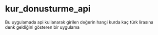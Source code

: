# kur_donusturme_api

Bu uygulamada api kullanarak girilen değerin hangi kurda kaç türk lirasına denk geldiğini gösteren bir uygulama
